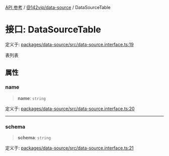 [API 参考](../../../index.md) / [@142vip/data-source](../index.md) / DataSourceTable

# 接口: DataSourceTable

定义于: [packages/data-source/src/data-source.interface.ts:19](https://github.com/142vip/core-x/blob/d4a5b2e7c860b49a40d6ff85745b241507ccf1fd/packages/data-source/src/data-source.interface.ts#L19)

表列表

## 属性

### name

> **name**: `string`

定义于: [packages/data-source/src/data-source.interface.ts:20](https://github.com/142vip/core-x/blob/d4a5b2e7c860b49a40d6ff85745b241507ccf1fd/packages/data-source/src/data-source.interface.ts#L20)

***

### schema

> **schema**: `string`

定义于: [packages/data-source/src/data-source.interface.ts:21](https://github.com/142vip/core-x/blob/d4a5b2e7c860b49a40d6ff85745b241507ccf1fd/packages/data-source/src/data-source.interface.ts#L21)
